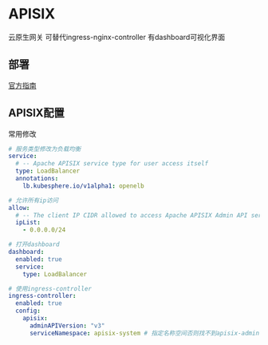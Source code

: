 # APISIX 
云原生网关 可替代ingress-nginx-controller
有dashboard可视化界面
## 部署
[官方指南](https://apisix.apache.org/zh/docs/apisix/installation-guide/)
## APISIX配置
常用修改
```yml
# 服务类型修改为负载均衡
service:
  # -- Apache APISIX service type for user access itself
  type: LoadBalancer
  annotations:
    lb.kubesphere.io/v1alpha1: openelb

# 允许所有ip访问
allow:
  # -- The client IP CIDR allowed to access Apache APISIX Admin API service.
  ipList:
    - 0.0.0.0/24

# 打开dashboard
dashboard:
  enabled: true
  service: 
    type: LoadBalancer

# 使用ingress-controller
ingress-controller:
  enabled: true
  config:
    apisix:
      adminAPIVersion: "v3"
      serviceNamespace: apisix-system # 指定名称空间否则找不到apisix-admin
```